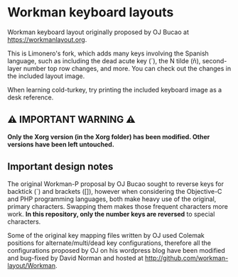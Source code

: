 Workman keyboard layouts
========================

Workman keyboard layout originally proposed by OJ Bucao at https://workmanlayout.org.

This is Limonero's fork, which adds many keys involving the Spanish language, such as including the dead acute key (´), the N tilde (ñ), second-layer number top row changes, and more. You can check out the changes in the included layout image.

When learning cold-turkey, try printing the included keyboard image as a desk reference.

## ⚠️ IMPORTANT WARNING ⚠️

**Only the Xorg version (in the Xorg folder) has been modified. Other versions have been left untouched.**

## Important design notes

The original Workman-P proposal by OJ Bucao sought to reverse keys for backtick (`) and brackets ([]), however when considering the Objective-C and PHP programming languages, both make heavy use of the original, primary characters. Swapping them makes those frequent characters more work. **In this repository, only the number keys are reversed** to special characters.

Some of the original key mapping files written by OJ used Colemak positions for alternate/multi/dead key configurations, therefore all the configurations proposed by OJ on his wordpress blog have been modified and bug-fixed by David Norman and hosted at http://github.com/workman-layout/Workman.
